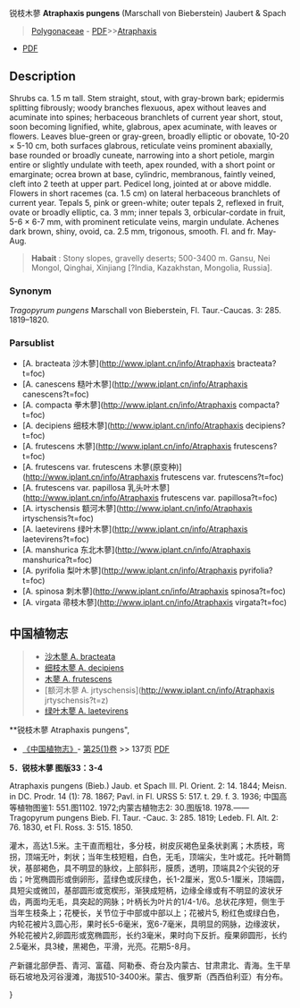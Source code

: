锐枝木蓼 **Atraphaxis pungens** (Marschall von Bieberstein) Jaubert & Spach

> [Polygonaceae](http://www.iplant.cn/info/Polygonaceae?t=foc) - [PDF](http://www.iplant.cn/foc/pdf/Polygonaceae.pdf)>>[Atraphaxis](http://www.iplant.cn/info/Atraphaxis?t=foc)
 - [PDF](http://www.iplant.cn/foc/pdf/Atraphaxis.pdf)

## Description

Shrubs ca. 1.5 m tall. Stem straight, stout, with gray-brown bark; epidermis splitting fibrously; woody branches flexuous, apex without leaves and acuminate into spines; herbaceous branchlets of current year short, stout, soon becoming lignified, white, glabrous, apex acuminate, with leaves or flowers. Leaves blue-green or gray-green, broadly elliptic or obovate, 10-20 × 5-10 cm, both surfaces glabrous, reticulate veins prominent abaxially, base rounded or broadly cuneate, narrowing into a short petiole, margin entire or slightly undulate with teeth, apex rounded, with a short point or emarginate; ocrea brown at base, cylindric, membranous, faintly veined, cleft into 2 teeth at upper part. Pedicel long, jointed at or above middle. Flowers in short racemes (ca. 1.5 cm) on lateral herbaceous branchlets of current year. Tepals 5, pink or green-white; outer tepals 2, reflexed in fruit, ovate or broadly elliptic, ca. 3 mm; inner tepals 3, orbicular-cordate in fruit, 5-6 × 6-7 mm, with prominent reticulate veins, margin undulate. Achenes dark brown, shiny, ovoid, ca. 2.5 mm, trigonous, smooth. Fl. and fr. May-Aug.

> **Habait** : 
> Stony slopes, gravelly deserts; 500-3400 m. Gansu, Nei Mongol, Qinghai, Xinjiang [?India, Kazakhstan, Mongolia, Russia].

### Synonym
*Tragopyrum* *pungens* Marschall von Bieberstein, Fl. Taur.-Caucas. 3: 285. 1819–1820.

### Parsublist

* [A.  bracteata  沙木蓼](http://www.iplant.cn/info/Atraphaxis bracteata?t=foc)
* [A.  canescens  糙叶木蓼](http://www.iplant.cn/info/Atraphaxis canescens?t=foc)
* [A.  compacta  拳木蓼](http://www.iplant.cn/info/Atraphaxis compacta?t=foc)
* [A.  decipiens  细枝木蓼](http://www.iplant.cn/info/Atraphaxis decipiens?t=foc)
* [A.  frutescens  木蓼](http://www.iplant.cn/info/Atraphaxis frutescens?t=foc)
* [A.  frutescens var. frutescens  木蓼(原变种)](http://www.iplant.cn/info/Atraphaxis frutescens var. frutescens?t=foc)
* [A.  frutescens var. papillosa  乳头叶木蓼](http://www.iplant.cn/info/Atraphaxis frutescens var. papillosa?t=foc)
* [A.  irtyschensis  额河木蓼](http://www.iplant.cn/info/Atraphaxis irtyschensis?t=foc)
* [A.  laetevirens  绿叶木蓼](http://www.iplant.cn/info/Atraphaxis laetevirens?t=foc)
* [A.  manshurica  东北木蓼](http://www.iplant.cn/info/Atraphaxis manshurica?t=foc)
* [A.  pyrifolia  梨叶木蓼](http://www.iplant.cn/info/Atraphaxis pyrifolia?t=foc)
* [A.  spinosa  刺木蓼](http://www.iplant.cn/info/Atraphaxis spinosa?t=foc)
* [A.  virgata  帚枝木蓼](http://www.iplant.cn/info/Atraphaxis virgata?t=foc)

## 中国植物志

> * [沙木蓼  A.  bracteata](Atraphaxis-bracteata-沙木蓼.md)
> * [细枝木蓼  A.  decipiens](Atraphaxis-decipiens-细枝木蓼.md)
> * [木蓼  A.  frutescens](Atraphaxis-frutescens-木蓼.md)
> * [额河木蓼  A.  jrtyschensis](http://www.iplant.cn/info/Atraphaxis jrtyschensis?t=z)
> * [绿叶木蓼  A.  laetevirens](Atraphaxis-laetevirens-绿叶木蓼.md)

**锐枝木蓼 Atraphaxis pungens",

* [《中国植物志》](http://www.iplant.cn/frps)- [第25(1)卷](http://www.iplant.cn/frps/vol/25(1)) >> 137页 [PDF](http://www.iplant.cn/frps/pdf/25(1)/137a.PDF)

**5．锐枝木蓼 图版33：3-4**

Atraphaxis pungens (Bieb.) Jaub. et Spach Ill. Pl. Orient. 2: 14. 1844; Meisn. in DC. Prodr. 14 (1): 78. 1867; Pavl. in Fl. URSS 5: 517. t. 29. f. 3. 1936; 中国高等植物图鉴1: 551.图1102. 1972;内蒙古植物志2: 30.图版18. 1978.——Tragopyrum pungens Bieb. Fl. Taur. -Cauc. 3: 285. 1819; Ledeb. Fl. Alt. 2: 76. 1830, et Fl. Ross. 3: 515. 1850.

灌木，高达1.5米。主干直而粗壮，多分枝，树皮灰褐色呈条状剥离；木质枝，弯拐，顶端无叶，刺状；当年生枝短粗，白色，无毛，顶端尖，生叶或花。托叶鞘筒状，基部褐色，具不明显的脉纹，上部斜形，膜质，透明，顶端具2个尖锐的牙齿；叶宽椭圆形或倒卵形，蓝绿色或灰绿色，长1-2厘米，宽0.5-1厘米，顶端圆，具短尖或微凹，基部圆形或宽楔形，渐狭成短柄，边缘全缘或有不明显的波状牙齿，两面均无毛，具突起的网脉；叶柄长为叶片的1/4-1/6。总状花序短，侧生于当年生枝条上；花梗长，关节位于中部或中部以上；花被片5, 粉红色或绿白色，内轮花被片3,圆心形，果时长5-6毫米，宽6-7毫米，具明显的网脉，边缘波状，外轮花被片2,卵圆形或宽椭圆形，长约3毫米，果时向下反折。瘦果卵圆形，长约2.5毫米，具3棱，黑褐色，平滑，光亮。花期5-8月。

产新疆北部伊吾、青河、富蕴、阿勒泰、奇台及内蒙古、甘肃肃北、青海。生干旱砾石坡地及河谷漫滩，海拔510-3400米。蒙古、俄罗斯（西西伯利亚）有分布。

}